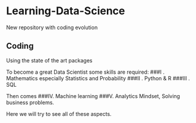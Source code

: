 # Learning-Data-Science
New repository with coding evolution

## Coding 
Using the state of the art packages


To become a great Data Scientist some skills are required:
###I . Mathematics especially Statistics and Probability
###II . Python & R
###III . SQL

Then comes 
###IV. Machine learning
###V. Analytics Mindset, Solving business problems.

Here we will try to see all of these aspects.
